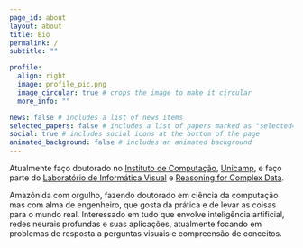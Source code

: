 ```yaml
---
page_id: about
layout: about
title: Bio
permalink: /
subtitle: ""

profile:
  align: right
  image: profile_pic.png
  image_circular: true # crops the image to make it circular
  more_info: ""

news: false # includes a list of news items
selected_papers: false # includes a list of papers marked as "selected={true}"
social: true # includes social icons at the bottom of the page
animated_background: false # includes an animated background
---
```


Atualmente faço doutorado no [Instituto de Computação](https://ic.unicamp.br/), [Unicamp](https://www.unicamp.br/), e faço parte do [Laboratório de Informática Visual](https://liv.ic.unicamp.br/) e [Reasoning for Complex Data](https://recod.ai/).

Amazônida com orgulho, fazendo doutorado em ciência da computação mas com alma de engenheiro, que gosta da prática e de levar as coisas para o mundo real. Interessado em tudo que envolve inteligência artificial, redes neurais profundas e suas aplicações, atualmente focando em problemas de resposta a perguntas visuais e compreensão de conceitos.
